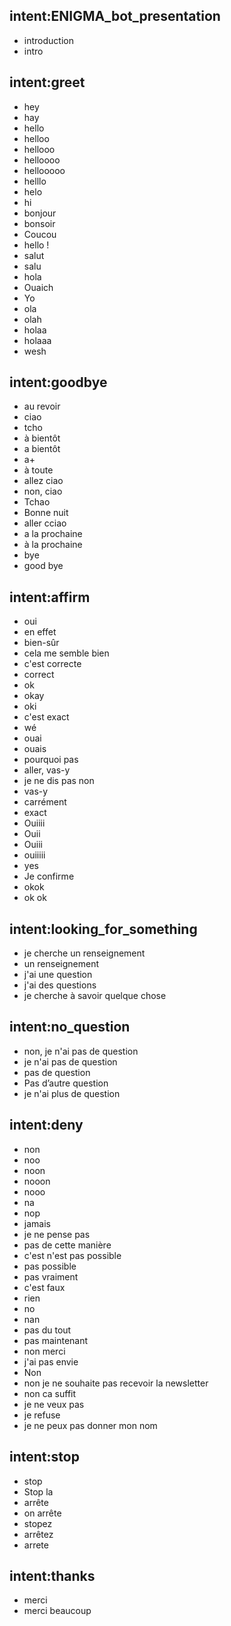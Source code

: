## intent:ENIGMA_bot_presentation
- introduction
- intro

## intent:greet
- hey
- hay
- hello
- helloo
- hellooo
- helloooo
- hellooooo
- helllo
- helo
- hi
- bonjour
- bonsoir
- Coucou
- hello !
- salut
- salu
- hola
- Ouaich
- Yo
- ola
- olah
- holaa
- holaaa
- wesh

## intent:goodbye
- au revoir
- ciao
- tcho
- à bientôt
- a bientôt
- a+
- à toute
- allez ciao
- non, ciao
- Tchao
- Bonne nuit
- aller cciao
- a la prochaine
- à la prochaine
- bye
- good bye 

## intent:affirm
- oui
- en effet
- bien-sûr
- cela me semble bien
- c'est correcte
- correct
- ok
- okay
- oki
- c'est exact
- wé
- ouai
- ouais
- pourquoi pas
- aller, vas-y
- je ne dis pas non
- vas-y
- carrément
- exact
- Ouiiii
- Ouii
- Ouiii
- ouiiiii
- yes
- Je confirme
- okok
- ok ok

## intent:looking_for_something
- je cherche un renseignement
- un renseignement
- j'ai une question
- j'ai des questions
- je cherche à savoir quelque chose

## intent:no_question
- non, je n'ai pas de question
- je n'ai pas de question
- pas de question
- Pas d’autre question
- je n'ai plus de question

## intent:deny
- non
- noo
- noon
- nooon
- nooo
- na
- nop
- jamais
- je ne pense pas
- pas de cette manière
- c'est n'est pas possible
- pas possible
- pas vraiment
- c'est faux
- rien
- no
- nan
- pas du tout
- pas maintenant
- non merci
- j'ai pas envie
- Non
- non je ne souhaite pas recevoir la newsletter
- non ca suffit
- je ne veux pas
- je refuse
- je ne peux pas donner mon nom

## intent:stop
- stop
- Stop la
- arrête
- on arrête
- stopez
- arrêtez
- arrete

## intent:thanks
- merci
- merci beaucoup
